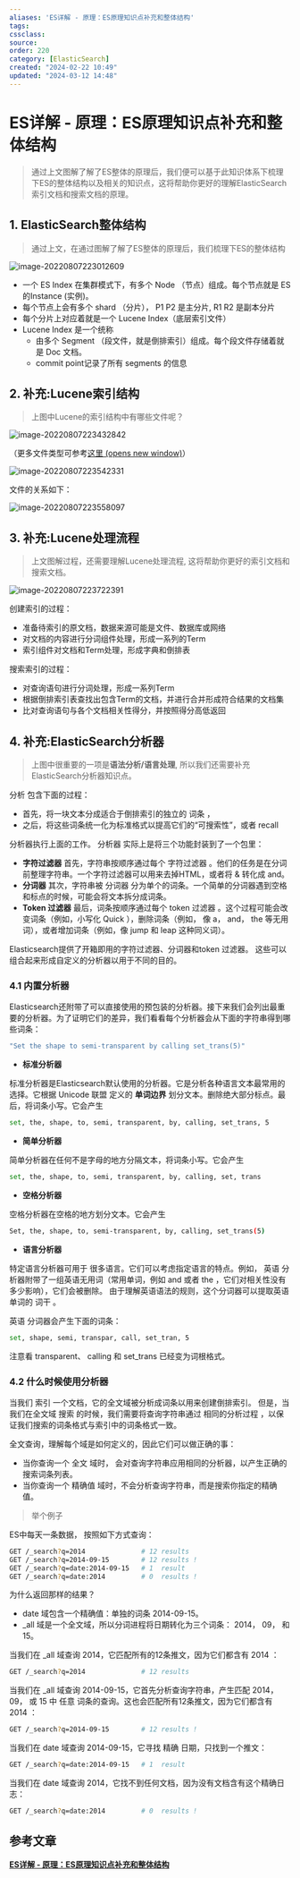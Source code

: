 ```yaml
---
aliases: 'ES详解 - 原理：ES原理知识点补充和整体结构'
tags: 
cssclass:
source:
order: 220
category: [ElasticSearch]
created: "2024-02-22 10:49"
updated: "2024-03-12 14:48"
---
```


# ES详解 - 原理：ES原理知识点补充和整体结构

> 通过上文图解了解了ES整体的原理后，我们便可以基于此知识体系下梳理下ES的整体结构以及相关的知识点，这将帮助你更好的理解ElasticSearch索引文档和搜索文档的原理。

## 1. ElasticSearch整体结构

> 通过上文，在通过图解了解了ES整体的原理后，我们梳理下ES的整体结构

![image-20220807223012609](https://cdn.jsdelivr.net/gh/MrJackC/PicGoImages/other/202403121446784.png)

- 一个 ES Index 在集群模式下，有多个 Node （节点）组成。每个节点就是 ES 的Instance (实例)。
- 每个节点上会有多个 shard （分片）， P1 P2 是主分片, R1 R2 是副本分片
- 每个分片上对应着就是一个 Lucene Index（底层索引文件）
- Lucene Index 是一个统称
  - 由多个 Segment （段文件，就是倒排索引）组成。每个段文件存储着就是 Doc 文档。
  - commit point记录了所有 segments 的信息

## 2. 补充:Lucene索引结构

> 上图中Lucene的索引结构中有哪些文件呢？

![image-20220807223432842](https://cdn.jsdelivr.net/gh/MrJackC/PicGoImages/other/202403121446839.png)

（更多文件类型可参考[这里 (opens new window)](http://lucene.apache.org/core/7_2_1/core/org/apache/lucene/codecs/lucene70/package-summary.html#package.description)）

![image-20220807223542331](https://cdn.jsdelivr.net/gh/MrJackC/PicGoImages/other/202403121446885.png)

文件的关系如下：

![image-20220807223558097](https://cdn.jsdelivr.net/gh/MrJackC/PicGoImages/other/202403121446919.png)

## 3. 补充:Lucene处理流程

> 上文图解过程，还需要理解Lucene处理流程, 这将帮助你更好的索引文档和搜索文档。

![image-20220807223722391](https://cdn.jsdelivr.net/gh/MrJackC/PicGoImages/other/202403121446950.png)

创建索引的过程：

- 准备待索引的原文档，数据来源可能是文件、数据库或网络
- 对文档的内容进行分词组件处理，形成一系列的Term
- 索引组件对文档和Term处理，形成字典和倒排表

搜索索引的过程：

- 对查询语句进行分词处理，形成一系列Term
- 根据倒排索引表查找出包含Term的文档，并进行合并形成符合结果的文档集
- 比对查询语句与各个文档相关性得分，并按照得分高低返回

## 4. 补充:ElasticSearch分析器

> 上图中很重要的一项是**语法分析/语言处理**, 所以我们还需要补充ElasticSearch分析器知识点。

分析 包含下面的过程：

- 首先，将一块文本分成适合于倒排索引的独立的 词条 ，
- 之后，将这些词条统一化为标准格式以提高它们的“可搜索性”，或者 recall

分析器执行上面的工作。 分析器 实际上是将三个功能封装到了一个包里：

- **字符过滤器** 首先，字符串按顺序通过每个 字符过滤器 。他们的任务是在分词前整理字符串。一个字符过滤器可以用来去掉HTML，或者将 & 转化成 and。
- **分词器** 其次，字符串被 分词器 分为单个的词条。一个简单的分词器遇到空格和标点的时候，可能会将文本拆分成词条。
- **Token 过滤器** 最后，词条按顺序通过每个 token 过滤器 。这个过程可能会改变词条（例如，小写化 Quick ），删除词条（例如， 像 a， and， the 等无用词），或者增加词条（例如，像 jump 和 leap 这种同义词）。

Elasticsearch提供了开箱即用的字符过滤器、分词器和token 过滤器。 这些可以组合起来形成自定义的分析器以用于不同的目的。

### 4.1 内置分析器

Elasticsearch还附带了可以直接使用的预包装的分析器。接下来我们会列出最重要的分析器。为了证明它们的差异，我们看看每个分析器会从下面的字符串得到哪些词条：

```bash
"Set the shape to semi-transparent by calling set_trans(5)"
```

- **标准分析器**

标准分析器是Elasticsearch默认使用的分析器。它是分析各种语言文本最常用的选择。它根据 Unicode 联盟 定义的 **单词边界** 划分文本。删除绝大部分标点。最后，将词条小写。它会产生

```bash
set, the, shape, to, semi, transparent, by, calling, set_trans, 5
```

- **简单分析器**

简单分析器在任何不是字母的地方分隔文本，将词条小写。它会产生

```bash
set, the, shape, to, semi, transparent, by, calling, set, trans
```

- **空格分析器**

空格分析器在空格的地方划分文本。它会产生

```bash
Set, the, shape, to, semi-transparent, by, calling, set_trans(5)
```

- **语言分析器**

特定语言分析器可用于 很多语言。它们可以考虑指定语言的特点。例如， 英语 分析器附带了一组英语无用词（常用单词，例如 and 或者 the ，它们对相关性没有多少影响），它们会被删除。 由于理解英语语法的规则，这个分词器可以提取英语单词的 词干 。

英语 分词器会产生下面的词条：

```bash
set, shape, semi, transpar, call, set_tran, 5
```

注意看 transparent、 calling 和 set_trans 已经变为词根格式。

### 4.2 什么时候使用分析器

当我们 索引 一个文档，它的全文域被分析成词条以用来创建倒排索引。 但是，当我们在全文域 搜索 的时候，我们需要将查询字符串通过 相同的分析过程 ，以保证我们搜索的词条格式与索引中的词条格式一致。

全文查询，理解每个域是如何定义的，因此它们可以做正确的事：

- 当你查询一个 全文 域时， 会对查询字符串应用相同的分析器，以产生正确的搜索词条列表。
- 当你查询一个 精确值 域时，不会分析查询字符串，而是搜索你指定的精确值。

> 举个例子

ES中每天一条数据， 按照如下方式查询：

```bash
GET /_search?q=2014              # 12 results
GET /_search?q=2014-09-15        # 12 results !
GET /_search?q=date:2014-09-15   # 1  result
GET /_search?q=date:2014         # 0  results !
```

为什么返回那样的结果？

- date 域包含一个精确值：单独的词条 2014-09-15。
- _all 域是一个全文域，所以分词进程将日期转化为三个词条： 2014， 09， 和 15。

当我们在 _all 域查询 2014，它匹配所有的12条推文，因为它们都含有 2014 ：

```bash
GET /_search?q=2014              # 12 results
```

当我们在 _all 域查询 2014-09-15，它首先分析查询字符串，产生匹配 2014， 09， 或 15 中 任意 词条的查询。这也会匹配所有12条推文，因为它们都含有 2014 ：

```bash
GET /_search?q=2014-09-15        # 12 results !
```

当我们在 date 域查询 2014-09-15，它寻找 精确 日期，只找到一个推文：

```bash
GET /_search?q=date:2014-09-15   # 1  result
```

当我们在 date 域查询 2014，它找不到任何文档，因为没有文档含有这个精确日志：

```bash
GET /_search?q=date:2014         # 0  results !
```

## 参考文章

[**ES详解 - 原理：ES原理知识点补充和整体结构**](https://pdai.tech/md/db/nosql-es/elasticsearch-y-th-2.html)